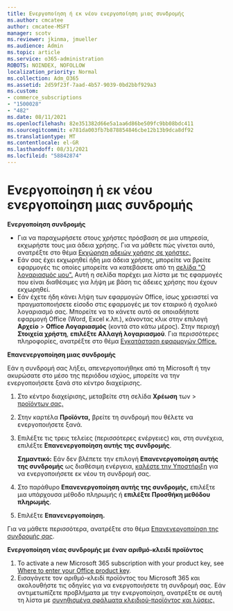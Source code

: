 ```yaml
---
title: Ενεργοποίηση ή εκ νέου ενεργοποίηση μιας συνδρομής
ms.author: cmcatee
author: cmcatee-MSFT
manager: scotv
ms.reviewer: jkinma, jmueller
ms.audience: Admin
ms.topic: article
ms.service: o365-administration
ROBOTS: NOINDEX, NOFOLLOW
localization_priority: Normal
ms.collection: Adm_O365
ms.assetid: 2d59f23f-7aad-4b57-9039-0bd2bbf929a3
ms.custom:
- commerce_subscriptions
- "1500028"
- "482"
ms.date: 08/11/2021
ms.openlocfilehash: 82e351382d66e5a1aa6d86be509fc9bb08bdc411
ms.sourcegitcommit: e781da003fb7b878854846cbe12b13b9dca8df92
ms.translationtype: MT
ms.contentlocale: el-GR
ms.lasthandoff: 08/31/2021
ms.locfileid: "58842874"
---
```

# <a name="activate-or-reactivate-a-subscription"></a>Ενεργοποίηση ή εκ νέου ενεργοποίηση μιας συνδρομής

**Ενεργοποίηση συνδρομής**

- Για να παραχωρήσετε στους χρήστες πρόσβαση σε μια υπηρεσία, εκχωρήστε τους μια άδεια χρήσης. Για να μάθετε πώς γίνεται αυτό, ανατρέξτε στο θέμα [Εκχώρηση αδειών χρήσης σε χρήστες.](https://docs.microsoft.com/microsoft-365/admin/manage/assign-licenses-to-users)
- Εάν σας έχει εκχωρηθεί ήδη μια άδεια χρήσης, μπορείτε να βρείτε εφαρμογές τις οποίες μπορείτε να κατεβάσετε από τη [σελίδα "Ο λογαριασμός μου".](https://portal.office.com/account/#installs) Αυτή η σελίδα παρέχει μια λίστα με τις εφαρμογές που είναι διαθέσιμες για λήψη με βάση τις άδειες χρήσης που έχουν εκχωρηθεί.
- Εάν έχετε ήδη κάνει λήψη των εφαρμογών Office, ίσως χρειαστεί να πραγματοποιήσετε είσοδο στις εφαρμογές με τον εταιρικό ή σχολικό λογαριασμό σας. Μπορείτε να το κάνετε αυτό σε οποιαδήποτε εφαρμογή Office (Word, Excel κ.λπ.), κάνοντας κλικ στην επιλογή **Αρχείο**  >  **Office Λογαριασμός** (κοντά στο κάτω μέρος). Στην περιοχή **Στοιχεία χρήστη**, **επιλέξτε Αλλαγή λογαριασμού**. Για περισσότερες πληροφορίες, ανατρέξτε στο θέμα [Εγκατάσταση εφαρμογών Office.](https://docs.microsoft.com/microsoft-365/admin/setup/install-applications)

**Επανενεργοποίηση μιας συνδρομής**

Εάν η συνδρομή σας λήξει, απενεργοποιήθηκε από τη Microsoft ή την ακυρώσατε στο μέσο της περιόδου ισχύος, μπορείτε να την ενεργοποιήσετε ξανά στο κέντρο διαχείρισης.
  
1. Στο κέντρο διαχείρισης, μεταβείτε στη σελίδα **Χρέωση** των  >  [προϊόντων σας.](https://go.microsoft.com/fwlink/p/?linkid=842054)
2. Στην καρτέλα **Προϊόντα,** βρείτε τη συνδρομή που θέλετε να ενεργοποιήσετε ξανά.
3. Επιλέξτε τις τρεις τελείες (περισσότερες ενέργειες) και, στη συνέχεια, επιλέξτε **Επανενεργοποίηση αυτής της συνδρομής**.

    **Σημαντικό:** Εάν δεν βλέπετε την επιλογή **Επανενεργοποίηση αυτής της συνδρομής** ως διαθέσιμη ενέργεια, [καλέστε την Υποστήριξη](https://go.microsoft.com/fwlink/p/?linkid=518322) για να ενεργοποιήσετε εκ νέου τη συνδρομή σας.

4. Στο παράθυρο **Επανενεργοποίηση αυτής της συνδρομής,** επιλέξτε μια υπάρχουσα μέθοδο πληρωμής ή **επιλέξτε Προσθήκη μεθόδου πληρωμής**.
5. Επιλέξτε **Επανενεργοποίηση.**

Για να μάθετε περισσότερα, ανατρέξτε στο θέμα [Επανενεργοποίηση της συνδρομής σας](https://docs.microsoft.com/microsoft-365/commerce/subscriptions/reactivate-your-subscription).

**Ενεργοποίηση νέας συνδρομής με έναν αριθμό-κλειδί προϊόντος**

1. To activate a new Microsoft 365 subscription with your product key, see [Where to enter your Office product key](https://support.office.com/article/where-to-enter-your-office-product-key-0a82e5ae-739e-4b92-a6f4-2ec780c185db).
2. Εισαγάγετε τον αριθμό-κλειδί προϊόντος του Microsoft 365 και ακολουθήστε τις οδηγίες για να ενεργοποιήσετε τη συνδρομή σας. Εάν αντιμετωπίζετε προβλήματα με την ενεργοποίηση, ανατρέξτε σε αυτή τη λίστα με [συνηθισμένα σφάλματα κλειδιού-προϊόντος και λύσεις.](https://docs.microsoft.com/microsoft-365/commerce/product-key-errors-and-solutions)